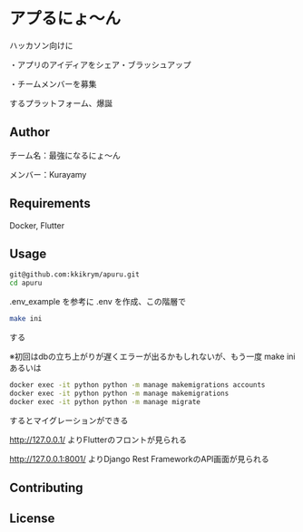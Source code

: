 # アプるにょ〜ん

ハッカソン向けに

・アプリのアイディアをシェア・ブラッシュアップ

・チームメンバーを募集

するプラットフォーム、爆誕

## Author

チーム名：最強になるにょ〜ん

メンバー：Kurayamy

## Requirements

Docker, Flutter

## Usage

```bash
git@github.com:kkikrym/apuru.git
cd apuru
```
.env_example を参考に .env を作成、この階層で

```bash
make ini
```

する

※初回はdbの立ち上がりが遅くエラーが出るかもしれないが、もう一度 make ini あるいは
```bash
docker exec -it python python -m manage makemigrations accounts
docker exec -it python python -m manage makemigrations
docker exec -it python python -m manage migrate
```
するとマイグレーションができる

http://127.0.0.1/ よりFlutterのフロントが見られる

http://127.0.0.1:8001/ よりDjango Rest FrameworkのAPI画面が見られる

## Contributing


## License